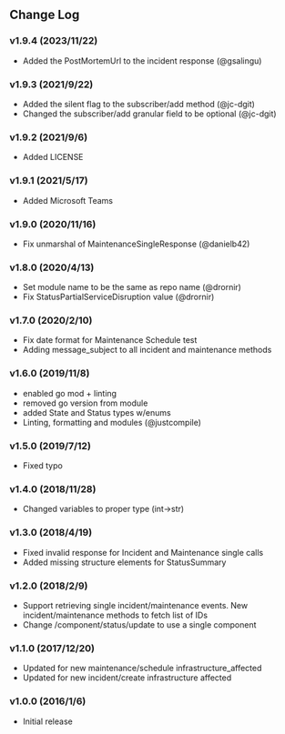## Change Log

### v1.9.4 (2023/11/22)
- Added the PostMortemUrl to the incident response (@gsalingu)

### v1.9.3 (2021/9/22)
- Added the silent flag to the subscriber/add method (@jc-dgit)
- Changed the subscriber/add granular field to be optional (@jc-dgit)

### v1.9.2 (2021/9/6)
- Added LICENSE

### v1.9.1 (2021/5/17)
- Added Microsoft Teams

### v1.9.0 (2020/11/16)
- Fix unmarshal of MaintenanceSingleResponse (@danielb42)

### v1.8.0 (2020/4/13)
- Set module name to be the same as repo name (@drornir)
- Fix StatusPartialServiceDisruption value (@drornir)


### v1.7.0 (2020/2/10)
- Fix date format for Maintenance Schedule test
- Adding message_subject to all incident and maintenance methods

### v1.6.0 (2019/11/8)
- enabled go mod + linting
- removed go version from module
- added State and Status types w/enums
- Linting, formatting and modules (@justcompile)

### v1.5.0 (2019/7/12)
- Fixed typo

### v1.4.0 (2018/11/28)
- Changed variables to proper type (int->str)

### v1.3.0 (2018/4/19)
- Fixed invalid response for Incident and Maintenance single calls
- Added missing structure elements for StatusSummary

### v1.2.0 (2018/2/9)
- Support retrieving single incident/maintenance events. New incident/maintenance methods to fetch list of IDs
- Change /component/status/update to use a single component

### v1.1.0 (2017/12/20)
- Updated for new maintenance/schedule infrastructure_affected
- Updated for new incident/create infrastructure affected

### v1.0.0 (2016/1/6)
- Initial release
